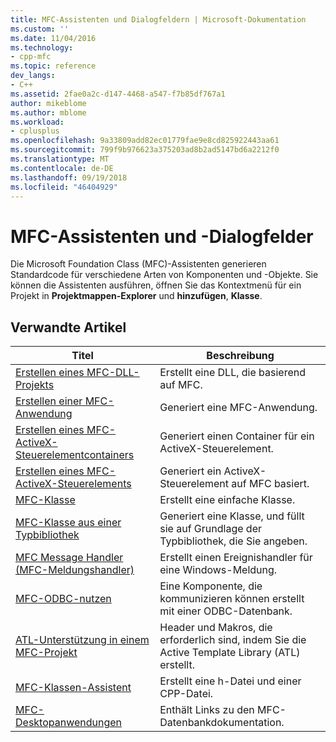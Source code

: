 ```yaml
---
title: MFC-Assistenten und Dialogfeldern | Microsoft-Dokumentation
ms.custom: ''
ms.date: 11/04/2016
ms.technology:
- cpp-mfc
ms.topic: reference
dev_langs:
- C++
ms.assetid: 2fae0a2c-d147-4468-a547-f7b85df767a1
author: mikeblome
ms.author: mblome
ms.workload:
- cplusplus
ms.openlocfilehash: 9a33809add82ec01779fae9e8cd825922443aa61
ms.sourcegitcommit: 799f9b976623a375203ad8b2ad5147bd6a2212f0
ms.translationtype: MT
ms.contentlocale: de-DE
ms.lasthandoff: 09/19/2018
ms.locfileid: "46404929"
---
```

# <a name="mfc-wizards-and-dialog-boxes"></a>MFC-Assistenten und -Dialogfelder

Die Microsoft Foundation Class (MFC)-Assistenten generieren Standardcode für verschiedene Arten von Komponenten und -Objekte. Sie können die Assistenten ausführen, öffnen Sie das Kontextmenü für ein Projekt in **Projektmappen-Explorer** und **hinzufügen**, **Klasse**.

## <a name="related-articles"></a>Verwandte Artikel

|Titel|Beschreibung|
|-----------|-----------------|
|[Erstellen eines MFC-DLL-Projekts](../../mfc/reference/creating-an-mfc-dll-project.md)|Erstellt eine DLL, die basierend auf MFC.|
|[Erstellen einer MFC-Anwendung](../../mfc/reference/creating-an-mfc-application.md)|Generiert eine MFC-Anwendung.|
|[Erstellen eines MFC-ActiveX-Steuerelementcontainers](../../mfc/reference/creating-an-mfc-activex-control-container.md)|Generiert einen Container für ein ActiveX-Steuerelement.|
|[Erstellen eines MFC-ActiveX-Steuerelements](../../mfc/reference/creating-an-mfc-activex-control.md)|Generiert ein ActiveX-Steuerelement auf MFC basiert.|
|[MFC-Klasse](../../mfc/reference/adding-an-mfc-class.md)|Erstellt eine einfache Klasse.|
|[MFC-Klasse aus einer Typbibliothek](../../mfc/reference/adding-an-mfc-class-from-a-type-library.md)|Generiert eine Klasse, und füllt sie auf Grundlage der Typbibliothek, die Sie angeben.|
|[MFC Message Handler (MFC-Meldungshandler)](../../mfc/reference/adding-an-mfc-message-handler.md)|Erstellt einen Ereignishandler für eine Windows-Meldung.|
|[MFC-ODBC-nutzen](../../mfc/reference/adding-an-mfc-odbc-consumer.md)|Eine Komponente, die kommunizieren können erstellt mit einer ODBC-Datenbank.|
|[ATL-Unterstützung in einem MFC-Projekt](../../mfc/reference/adding-atl-support-to-your-mfc-project.md)|Header und Makros, die erforderlich sind, indem Sie die Active Template Library (ATL) erstellt.|
|[MFC-Klassen-Assistent](../../mfc/reference/mfc-class-wizard.md)|Erstellt eine h-Datei und einer CPP-Datei.|
|[MFC-Desktopanwendungen](../../mfc/mfc-desktop-applications.md)|Enthält Links zu den MFC-Datenbankdokumentation.|

